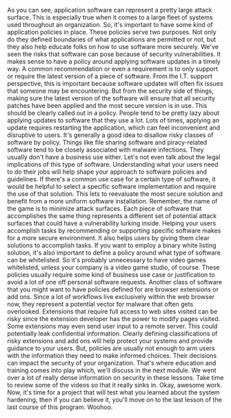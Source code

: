 As you can see, application software can represent a pretty large attack surface. This is especially true when it comes to a large fleet of systems used throughout an organization. So, it's important to have some kind of application policies in place. These policies serve two purposes. Not only do they defined boundaries of what applications are permitted or not, but they also help educate folks on how to use software more securely. We've seen the risks that software can pose because of security vulnerabilities. It makes sense to have a policy around applying software updates in a timely way. A common recommendation or even a requirement is to only support or require the latest version of a piece of software. From the I.T. support perspective, this is important because software updates will often fix issues that someone may be encountering. But from the security side of things, making sure the latest version of the software will ensure that all security patches have been applied and the most secure version is in use. This should be clearly called out in a policy. People tend to be pretty lazy about applying updates to software that they use a lot. Lots of times, applying an update requires restarting the application, which can feel inconvenient and disruptive to users. It's generally a good idea to disallow risky classes of software by policy. Things like file sharing software and piracy-related software tend to be closely associated with malware infections. They usually don't have a business use either. Let's not even talk about the legal implications of this type of software. Understanding what your users need to do their jobs will help shape your approach to software policies and guidelines. If there's a common use case for a certain type of software, it would be helpful to select a specific software implementation and require the use of that solution. This lets to reevaluate the most secure solution and benefit from a more uniform software installation. Remember, the name of the game is to minimize attack surfaces. Each piece of software that accomplishes the same thing represents a different set of potential attack surfaces that could have a vulnerability lurking inside. Helping your users accomplish tasks by recommending or supporting specific software makes for a more secure environment. It also helps users by giving them clear solutions to accomplish tasks. If you want to employ a binary white listing solution, it's also important to define a policy around what type of software can be whitelisted. So it's probably unnecessary to have video games whitelisted, unless your company is a video game studio, of course. These policies usually require some kind of business use case or justification to avoid a lot of one off personal software requests. Another class of software that you might want to have policies defined for are browser extensions or add ons. Since a lot of workflows live exclusively within the web browser now, they represent a potential vector for malware that often gets overlooked. Extensions that require full access to web sites visited can be risky since the extension developer has the power to modify pages visited. Some extensions may even send user input to a remote server. This could potentially leak confidential information. Clearly defining classifications of risky extensions and add ons will help protect your systems and provide guidance to your users. But, policies are usually not enough to arm users with the information they need to make informed choices. Their decisions can impact the security of your organization. That's where education and training comes into play which, we'll discuss in the next module. We went over a lot of really dense information on security in these lessons. Take time to review some of the videos so that it really sinks in. Okay, awesome work. Now, it's time for a project that will test what you learned about the system hardening, then if you can believe it, you'll move on to the last lesson of the last course of this program. Woohoo.
